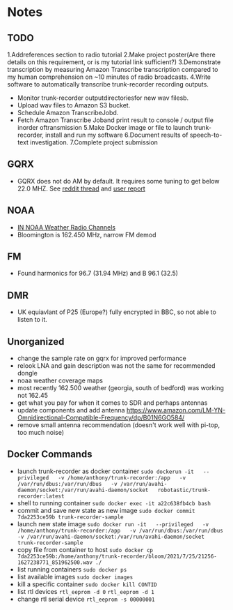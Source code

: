 # Notes


## TODO

1.Addreferences section to radio tutorial
2.Make project poster(Are there details on this requirement, or is my tutorial link sufficient?)
3.Demonstrate transcription by measuring Amazon Transcribe transcription compared to my human comprehension on ~10 minutes of radio broadcasts.
4.Write software to automatically transcribe trunk-recorder recording outputs.
- Monitor trunk-recorder outputdirectoriesfor new wav filesb.
- Upload wav files to Amazon S3 bucket.
- Schedule Amazon TranscribeJobd.
- Fetch Amazon Transcribe Joband print result to console / output file inorder oftransmission
5.Make Docker image or file to launch trunk-recorder, install and run my software
6.Document results of speech-to-text investigation.
7.Complete project submission


## GQRX

- GQRX does not do AM by default. It requires some tuning to get below 22.0 MHZ. See [reddit thread](https://www.reddit.com/r/RTLSDR/comments/ksmv9f/cant_listen_to_am_radio_broadcasts_with_nooelec/) and [user report](http://adrianchadd.blogspot.com/2017/06/gqrx-direct-sampling-configuration.html?m=1)

## NOAA

- [IN NOAA Weather Radio Channels](https://www.weather.gov/nwr/stations?State=IN)
- Bloomington is 162.450 MHz, narrow FM demod

## FM

- Found harmonics for 96.7 (31.94 MHz) and B 96.1 (32.5)

## DMR

- UK equiavlant of P25 (Europe?) fully encrypted in BBC, so not able to listen to it.


## Unorganized

- change the sample rate on gqrx for improved performance
- relook LNA and gain description was not the same for recommended dongle
- noaa weather coverage maps
- most recently 162.500 weather (georgia, south of bedford) was working not 162.45
- get what you pay for when it comes to SDR and perhaps antennas
- update components and add antenna https://www.amazon.com/LM-YN-Omnidirectional-Compatible-Frequency/dp/B01N6GO584/
-  remove small antenna recommendation (doesn't work well with pi-top, too much noise)

## Docker Commands
- launch trunk-recorder as docker container `sudo dockerun -it   --privileged   -v /home/anthony/trunk-recorder:/app   -v /var/run/dbus:/var/run/dbus   -v /var/run/avahi-daemon/socket:/var/run/avahi-daemon/socket   robotastic/trunk-recorder:latest`
- shell to running container `sudo docker exec -it a22c638fb4cb bash`
- commit and save new state as new image `sudo docker commit 7da2253ce59b trunk-recorder-sample`
- launch new state image `sudo docker run -it   --privileged   -v /home/anthony/trunk-recorder:/app   -v /var/run/dbus:/var/run/dbus   -v /var/run/avahi-daemon/socket:/var/run/avahi-daemon/socket   trunk-recorder-sample`
- copy file from container to host `sudo docker cp 7da2253ce59b:/home/anthony/trunk-recorder/bloom/2021/7/25/21256-1627238771_851962500.wav ./`
- list running containers `sudo docker ps`
- list available images `sudo docker images`
- kill a specific container `sudo docker kill CONTID`
- list rtl devices `rtl_eeprom -d 0` `rtl_eeprom -d 1`
- change rtl serial device `rtl_eeprom -s 00000001`


